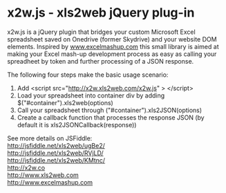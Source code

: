 x2w.js - xls2web jQuery plug-in
===============================

x2w.js is a jQuery plugin that bridges your custom Microsoft Excel spreadsheet saved on Onedrive (former Skydrive) and your website DOM elements. Inspired by www.excelmashup.com this small library is aimed at making your Excel mash-up development process  as easy as calling your spreadheet by token and further processing of a JSON response.

The following four steps make the basic usage scenario:

1. Add &lt;script src="http://x2w.xls2web.com/x2w.js" &#62; &lt;/script&gt;
2. Load your spreadsheet into container div by adding $("#container").xls2web(options)
3. Call your spreadsheet through ("#container").xls2JSON(options)
4. Create a callback function that processes the response JSON (by default it is xls2JSONCallback(response))

See more details on JSFiddle:
<br> http://jsfiddle.net/xls2web/ugBe2/ 
<br> http://jsfiddle.net/xls2web/RVjLD/
<br> http://jsfiddle.net/xls2web/KMtnc/
<br> http://x2w.co
<br> http://www.xls2web.com
<br> http://www.excelmashup.com
